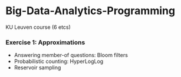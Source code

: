 # Big-Data-Analytics-Programming
KU Leuven course (6 etcs)

 ### Exercise 1: Approximations
- Answering member-of questions: Bloom filters
- Probabilistic counting: HyperLogLog
- Reservoir sampling
